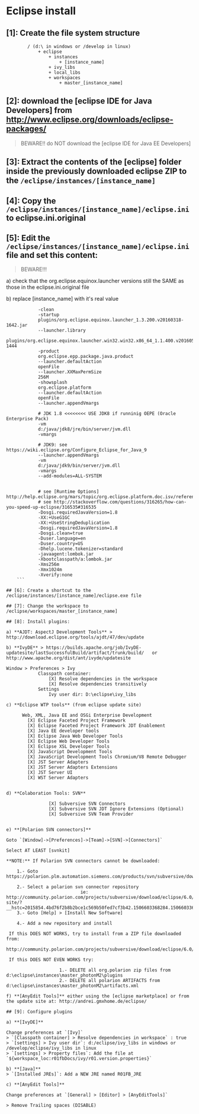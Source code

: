 Eclipse install
===============
## [1]: Create the file system structure
```
		/ (d:\ in windows or /develop in linux)
			+ eclipse
				+ instances
					+ [instance_name]
				+ ivy_libs
				+ local_libs
				+ workspaces
					+ master_[instance_name]
```

## [2]: download the [eclipse IDE for Java Developers] from http://www.eclipse.org/downloads/eclipse-packages/

> BEWARE!! do NOT download the [eclipse IDE for Java EE Developers]

## [3]: Extract the contents of the [eclipse] folder inside the previously downloaded eclipse ZIP to the `/eclipse/instances/[instance_name]`

## [4]: Copy the `/eclipse/instances/[instance_name]/eclipse.ini` to eclipse.ini.original

## [5]: Edit the `/eclipse/instances/[instance_name]/eclipse.ini` file and set this content:

> BEWARE!!!

a) check that the org.eclipse.equinox.launcher versions still the SAME as those in the eclipse.ini.original file

b) replace [instance_name] with it's real value

```console
			-clean
			-startup
			plugins/org.eclipse.equinox.launcher_1.3.200.v20160318-1642.jar
			--launcher.library
			plugins/org.eclipse.equinox.launcher.win32.win32.x86_64_1.1.400.v20160518-1444
			-product
			org.eclipse.epp.package.java.product
			--launcher.defaultAction
			openFile
			--launcher.XXMaxPermSize
			256M
			-showsplash
			org.eclipse.platform
			--launcher.defaultAction
			openFile
			--launcher.appendVmargs

			# JDK 1.8 <<<<<<<< USE JDK8 if runninig OEPE (Oracle Enterprise Pack)
			-vm
			d:/java/jdk8/jre/bin/server/jvm.dll
			-vmargs

			# JDK9: see  https://wiki.eclipse.org/Configure_Eclipse_for_Java_9
			--launcher.appendVmargs
			-vm
			d:/java/jdk9/bin/server/jvm.dll
			-vmargs
			--add-modules=ALL-SYSTEM


			# see [Runtime Options] http://help.eclipse.org/mars/topic/org.eclipse.platform.doc.isv/reference/misc/index.html
			# see http://stackoverflow.com/questions/316265/how-can-you-speed-up-eclipse/316535#316535
			-Dosgi.requiredJavaVersion=1.8
			-XX:+UseG1GC
			-XX:+UseStringDeduplication
			-Dosgi.requiredJavaVersion=1.8
			-Dosgi.clean=true
			-Duser.language=en
			-Duser.country=US
			-Dhelp.lucene.tokenizer=standard
			-javaagent:lombok.jar
			-Xbootclasspath/a:lombok.jar
			-Xms256m
			-Xmx1024m
			-Xverify:none
	```

## [6]: Create a shortcut to the /eclipse/instances/[instance_name]/eclipse.exe file

## [7]: Change the workspace to /eclipse/workspaces/master_[instance_name]

## [8]: Install plugins:

a) **AJDT: AspectJ Development Tools** > 	http://download.eclipse.org/tools/ajdt/47/dev/update

b) **IvyDE** > https://builds.apache.org/job/IvyDE-updatesite/lastSuccessfulBuild/artifact/trunk/build/   or    http://www.apache.org/dist/ant/ivyde/updatesite

```
	Window > Preferences > Ivy
				Classpath container:
					[X] Resolve dependencies in the workspace
					[X] Resolve dependencies transitively
				Settings
					Ivy user dir: D:\eclipse\ivy_libs
```
c) **Eclipse WTP tools** (from eclipse update site)

```
		  Web, XML, Java EE and OSGi Enterprise Development
			[X]	Eclipse Faceted Project Framework
			[X] Eclipse Faceted Project Framework JDT Enablement
			[X] Java EE developer tools
			[X] Eclipse Java Web Developer Tools
			[X] Eclipse Web Developer Tools
			[X] Eclipse XSL Developer Tools
			[X] JavaScript Development Tools
			[X] JavaScript Development Tools Chromium/V8 Remote Debugger
			[X] JST Server Adapters
			[X] JST Server Adapters Extensions
			[X] JST Server UI
			[X] WST Server Adapters
```

d) **Colaboration Tools: SVN**

```
					[X] Subversive SVN Connectors
					[X] Subversive SVN JDT Ignore Extensions (Optional)
					[X] Subversive SVN Team Provider
```

e) **[Polarion SVN connectors]**

Goto `[Window]->[Preferences]->[Team]->[SVN]->[Connectors]`

Select AT LEAST [svnkit]

**NOTE:** If Polarion SVN connectors cannot be downloaded:

	1.- Goto https://polarion.plm.automation.siemens.com/products/svn/subversive/download

	2.- Select a polarion svn connector repository
							ie: http://community.polarion.com/projects/subversive/download/eclipse/6.0/update-site/?__hstc=2015854.4bd76f2b8b2bce1c569b50fed7cf3b42.1506603368284.1506603368284.1506603368284.1&__hssc=2015854.1.1506603368285&__hsfp=3974841547
	3.- Goto [Help] > [Install New Software]

	4.- Add a new repository and install

 If this DOES NOT WORKS, try to install from a ZIP file downloaded from:
	http://community.polarion.com/projects/subversive/download/eclipse/6.0/builds/

 If this DOES NOT EVEN WORKS try:

					1.- DELETE all org.polarion zip files from d:\eclipse\instances\master_photonM2\plugins
					2.- DELETE all polarion ARTIFACTS from d:\eclipse\instances\master_photonM2\artifacts.xml

f) **[AnyEdit Tools]** either using the [eclipse marketplace] or from the update site at: http://andrei.gmxhome.de/eclipse/

## [9]: Configure plugins

a) **[IvyDE]**

Change preferences at `[Ivy]`
> `[Classpath container] > Resolve dependencies in workspace` : true
> `[settings] > Ivy user dir`: d:/eclipse/ivy_libs in windows or /develop/eclipse/ivy_libs in linux
> `[settings] > Property files`: Add the file at `${workspace_loc:r01fbDocs/ivy/r01.version.properties}`

b) **[Java]**
> `[Installed JREs]`: Add a NEW JRE named R01FB_JRE

c) **[AnyEdit Tools]**

Change preferences at `[General] > [Editor] > [AnyEditTools]`

> Remove Trailing spaces (DISABLE)
